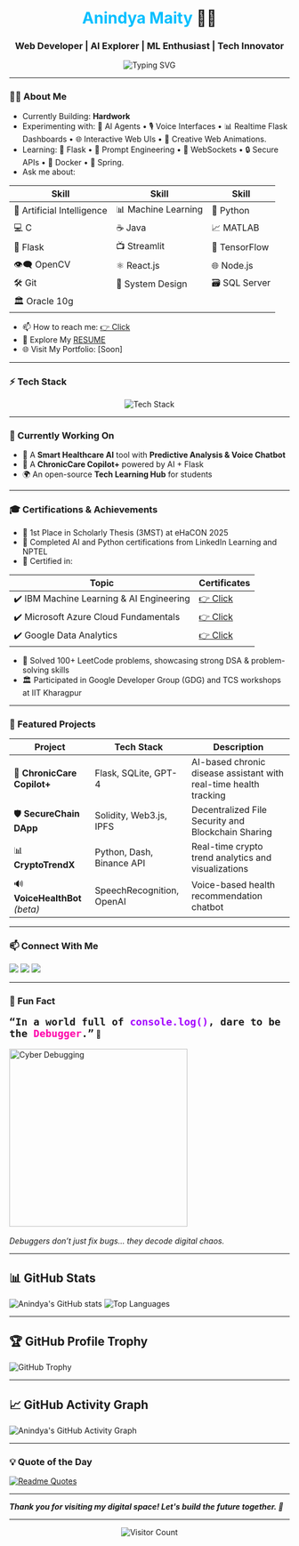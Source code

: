 <h1 align="center"><span style="color:#00BFFF;">Anindya Maity</span> 👨‍💻 </h1>
<h3 align="center"> Web Developer | AI Explorer | ML Enthusiast | Tech Innovator</h3>

<p align="center">
  <img src="https://readme-typing-svg.demolab.com?font=Fira+Code&size=24&pause=1000&color=9400D3&center=true&vCenter=true&width=435&lines=Welcome+to+My+Digital+Space!;Building+Future+Tech+Today" alt="Typing SVG" />
</p>

---

### 🙋‍♂️ About Me

- Currently Building: **Hardwork**
- Experimenting with: 🤖 AI Agents • 🎙️ Voice Interfaces • 📊 Realtime Flask Dashboards • 🌐 Interactive Web UIs • 🎨 Creative Web Animations.
- Learning: 🧪 Flask • 🧠 Prompt Engineering • 🔗 WebSockets • 🔒 Secure APIs • 🐳 Docker • 🌿 Spring.
- Ask me about:
  
| Skill                          | Skill                    | Skill                    |
|-------------------------------|--------------------------|--------------------------|
| 🤖 Artificial Intelligence  | 📊 Machine Learning    | 🐍 Python              |
| 💻 C                        | ☕ Java                 | 📈 MATLAB              |
| 🧪 Flask                    | 📺 Streamlit           | 🔢 TensorFlow          |
| 👁️‍🗨️ OpenCV               | ⚛️ React.js           | 🌐 Node.js             |
| 🛠️ Git                     | 🧩 System Design       | 🗃️ SQL Server         |
| 🏛️ Oracle 10g              |                          |                          |


- 📫 How to reach me: [👉 Click](mailto:anindyamaity2004@gmail.com)
- 📄 Explore My [RESUME](https://drive.google.com/file/d/1vZUldNMKYTDbJcapcxIeS8u1nxjNxgRm/view?usp=sharing)
- 🌐 Visit My Portfolio: [Soon]

---

### ⚡ Tech Stack

<p align="center">
  <img src="https://skillicons.dev/icons?i=python,c,cpp,java,flask,git,github,vscode,linux,postgres,html,css,js,bootstrap" alt="Tech Stack" />
</p>

---


### 🎯 Currently Working On
- 🔬 A **Smart Healthcare AI** tool with **Predictive Analysis & Voice Chatbot**
- 🧠 A **ChronicCare Copilot+** powered by AI + Flask
- 🌍 An open-source **Tech Learning Hub** for students

---

### 🎓 Certifications & Achievements
- 🥇 1st Place in Scholarly Thesis (3MST) at eHaCON 2025
- 🧠 Completed AI and Python certifications from LinkedIn Learning and NPTEL
- 🧾 Certified in:

| Topic                             | Certificates                |
|----------------------------------|-----------------------------|
| ✔️ IBM Machine Learning & AI Engineering | [👉 Click](#)           |
| ✔️ Microsoft Azure Cloud Fundamentals   | [👉 Click](#)           |
| ✔️ Google Data Analytics                | [👉 Click](#)           |

- 🧩 Solved 100+ LeetCode problems, showcasing strong DSA & problem-solving skills
- 🏛️ Participated in Google Developer Group (GDG) and TCS workshops at IIT Kharagpur

---

### 📂 Featured Projects

| Project | Tech Stack | Description |
|--------|-------------|-------------|
| 🧠 **ChronicCare Copilot+** | Flask, SQLite, GPT-4 | AI-based chronic disease assistant with real-time health tracking |
| 🛡️ **SecureChain DApp** | Solidity, Web3.js, IPFS | Decentralized File Security and Blockchain Sharing |
| 📊 **CryptoTrendX** | Python, Dash, Binance API | Real-time crypto trend analytics and visualizations |
| 🔊 **VoiceHealthBot** *(beta)* | SpeechRecognition, OpenAI | Voice-based health recommendation chatbot |

---

### 📫 Connect With Me

<p>
  <a href="mailto:anindyamaity2004@gmail.com"><img src="https://img.shields.io/badge/email-D14836?style=for-the-badge&logo=gmail&logoColor=white" /></a>
  <a href="https://www.linkedin.com/in/anindya-maity-1744b9258/"><img src="https://img.shields.io/badge/LinkedIn-blue?style=for-the-badge&logo=linkedin&logoColor=white" /></a>



  <a href="https://www.instagram.com/__anindya1__?igsh=MWx4Nzd5cTlvb3Rhcw==" target="_blank">
  <img src="https://img.shields.io/badge/Instagram-FFC0CB?style=for-the-badge&logo=instagram&logoColor=black" />
</a>
</p>

---


### 🐙 Fun Fact
<p>
<code style="font-size: 18px; font-weight: bold;">“In a world full of <span style='color:#a200ff;'>console.log()</span>, dare to be the <span style='color:#FF00AA;'>Debugger</span>.”</code> 🐞
<br/><br/>
<img src="https://media.giphy.com/media/f3iwJFOVOwuy7K6FFw/giphy.gif" width="320" alt="Cyber Debugging" />
<br/><br/>
<i>Debuggers don’t just fix bugs... they decode digital chaos.</i>
</div>
</p>


---

## 📊 GitHub Stats

![Anindya's GitHub stats](https://github-readme-stats.vercel.app/api?username=anindyamaity&show_icons=true&theme=radical&count_private=true)
![Top Languages](https://github-readme-stats.vercel.app/api/top-langs/?username=anindyamaity&layout=compact&theme=radical)

---

## 🏆 GitHub Profile Trophy

![GitHub Trophy](https://github-profile-trophy.vercel.app/?username=anindyamaity&theme=radical&column=7)

---

## 📈 GitHub Activity Graph

![Anindya's GitHub Activity Graph](https://github-readme-activity-graph.vercel.app/graph?username=anindyamaity&theme=react-dark)

---

### 💡 Quote of the Day

[![Readme Quotes](https://quotes-github-readme.vercel.app/api?type=horizontal&theme=radical)](https://github.com/piyushsuthar/github-readme-quotes)

---

**_Thank you for visiting my digital space! Let's build the future together. 🚀_**

---

<div align="center">
  <img src="https://profile-counter.glitch.me/anindyamaity/count.svg" alt="Visitor Count" />
</div>
